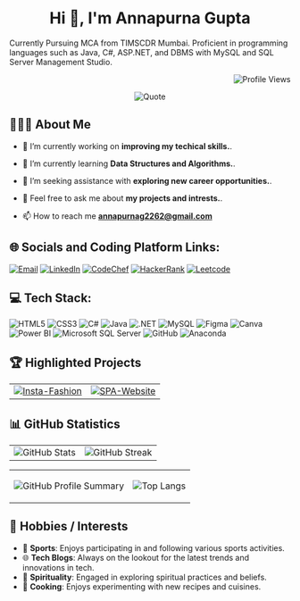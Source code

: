 <h1 align="center">Hi 👋, I'm Annapurna Gupta</h1>
Currently Pursuing MCA from TIMSCDR Mumbai. Proficient in programming languages such as Java, C#, ASP.NET, and DBMS with MySQL and SQL Server Management Studio.
<div align="right">
  
![Profile Views](https://visitcount.itsvg.in/api?id=Annu2262&icon=8&color=12)

</div>
<div align="center">
  
![Quote](https://github-readme-quotes-bay.vercel.app/quote?theme=default&animation=default&layout=default&font=default&fontColor=black&bgColor=white)
</div>

## 🧑🏼‍🎓 About Me

- 🔭 I’m currently working on **improving my techical skills.**.

- 🌱 I’m currently learning **Data Structures and Algorithms.**.

- 🤔 I’m seeking assistance with **exploring new career opportunities.**.

- 💬 Feel free to ask me about **my projects and intrests.**.

- 📫 How to reach me **annapurnag2262@gmail.com**
</p>

## 🌐 Socials and Coding Platform Links:
<div>
  
[![Email](https://img.shields.io/badge/Email-%23D14836?style=for-the-badge&logo=gmail&logoColor=white)](mailto:annapurnag2262@gmail.com)
[![LinkedIn](https://img.shields.io/badge/LinkedIn-%230077B5.svg?style=for-the-badge&logo=linkedin&logoColor=white)](https://linkedin.com/in/annapurnagupta22)
[![CodeChef](https://img.shields.io/badge/CodeChef-%23F5A300.svg?style=for-the-badge&logo=codechef&logoColor=white)](https://www.codechef.com/users/annapurnag2262)
[![HackerRank](https://img.shields.io/badge/HackerRank-darkgreen.svg?style=for-the-badge&logo=hackerrank&logoColor=white)](https://www.hackerrank.com/annapurnag22)
[![Leetcode](https://img.shields.io/badge/Leetcode-%23F7DF1C.svg?style=for-the-badge&logo=leetcode&logoColor=black)](https://leetcode.com/Annu2262/)

</div>

## 💻 Tech Stack:
<div>
  
![HTML5](https://img.shields.io/badge/html5-%23E34F26.svg?style=for-the-badge&logo=html5&logoColor=white)
![CSS3](https://img.shields.io/badge/css3-%231572B6.svg?style=for-the-badge&logo=css3&logoColor=white)
![C#](https://img.shields.io/badge/c%23-%23239120.svg?style=for-the-badge&logo=csharp&logoColor=white)
![Java](https://img.shields.io/badge/java-%23F7DF1C.svg?style=for-the-badge&logo=openjdk&logoColor=black)
![.NET](https://img.shields.io/badge/.NET-%235C2D91.svg?style=for-the-badge&logo=.net&logoColor=white)
![MySQL](https://img.shields.io/badge/mysql-%234479A1.svg?style=for-the-badge&logo=mysql&logoColor=white)
![Figma](https://img.shields.io/badge/figma-%23F24E1E.svg?style=for-the-badge&logo=figma&logoColor=white)
![Canva](https://img.shields.io/badge/Canva-%2300C4CC.svg?style=for-the-badge&logo=canva&logoColor=white)
![Power BI](https://img.shields.io/badge/power_bi-%23F2C811.svg?style=for-the-badge&logo=powerbi&logoColor=black)
![Microsoft SQL Server](https://img.shields.io/badge/Microsoft%20SQL%20Server-%23CC2927.svg?style=for-the-badge&logo=microsoft%20sql%20server&logoColor=white)
![GitHub](https://img.shields.io/badge/github-%23121011.svg?style=for-the-badge&logo=github&logoColor=white)
![Anaconda](https://img.shields.io/badge/Anaconda-%2344A833.svg?style=for-the-badge&logo=anaconda&logoColor=white)
</p>
</div>

## 🏆 Highlighted Projects

<div align="center">

|                      |                      |
|:--------------------:|:--------------------:|
| [![Insta-Fashion](https://github-readme-stats.vercel.app/api/pin/?username=Annu2262&repo=InstaFashionShoppingWebsite)](https://github.com/Annu2262/InstaFashionShoppingWebsite) | [![SPA-Website](https://github-readme-stats.vercel.app/api/pin/?username=Sanjeevani09&repo=Single-Page-Application-Website)](https://github.com/Sanjeevani09/Single-Page-Application-Website) |

</div>

## 📊 GitHub Statistics

|                        |                       |
|:----------------------:|:---------------------:|
| ![GitHub Stats](https://github-readme-stats.vercel.app/api?username=Annu2262&show_icons=true&theme=default) | ![GitHub Streak](https://github-readme-streak-stats.herokuapp.com/?user=Annu2262&theme=default) |

<table align="center">
<tr>
  <td align="center">

![GitHub Profile Summary](http://github-profile-summary-cards.vercel.app/api/cards/profile-details?username=Annu2262&theme=github)

  </td>
  <td align="center">

![Top Langs](https://github-readme-stats.vercel.app/api/top-langs/?username=Annu2262&layout=compact)

</td>
</tr>
</table>

<!-- ## 🚀 Achievements

- 🎓 **Certified in Programming in Java** from [NPTEL](https://archive.nptel.ac.in/content/noc/NOC24/SEM1/Ecertificates/106/noc24-cs43/Course/NPTEL24CS43S96240041130403993.pdf)
- 📊 **Project Management** -->

## 🎨 Hobbies / Interests

- 🏅 **Sports**: Enjoys participating in and following various sports activities.
- 🌐 **Tech Blogs**: Always on the lookout for the latest trends and innovations in tech.
- 🧘 **Spirituality**: Engaged in exploring spiritual practices and beliefs.
- 🍳 **Cooking**: Enjoys experimenting with new recipes and cuisines.
